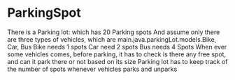 # ParkingSpot
There is a Parking lot: which has 20 Parking spots
And assume only there are three types of vehicles, which are main.java.parkingLot.models.Bike, Car, Bus
Bike needs 1 spots
Car need 2 spots
Bus needs 4 Spots
When ever some vehicles comes, before parking, it has to check is there any free spot, and can it park there or not based on its size
Parking lot has to keep track of the number of spots whenever vehicles parks and unparks

